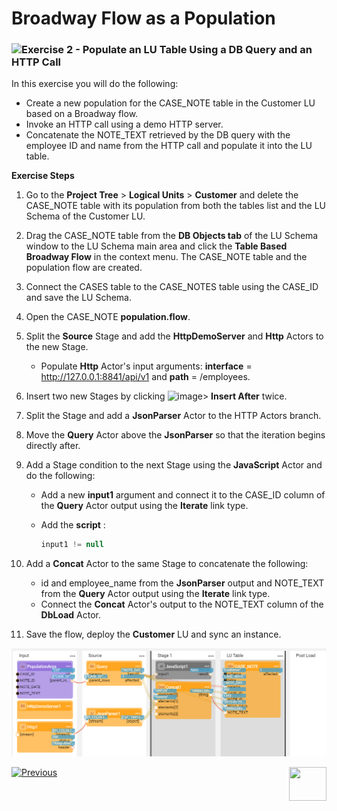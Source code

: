 # Broadway Flow as a Population

### ![](/academy/images/Exercise.png)Exercise 2 - Populate an LU Table Using a DB Query and an HTTP Call

In this exercise you will do the following:

* Create a new population for the CASE_NOTE table in the Customer LU based on a Broadway flow.
* Invoke an HTTP call using a demo HTTP server.
* Concatenate the NOTE_TEXT retrieved by the DB query with the employee ID and name from the HTTP call and populate it into the LU table.



**Exercise Steps** 

1. Go to the **Project Tree** > **Logical Units** > **Customer** and delete the CASE_NOTE table with its population from both the tables list and the LU Schema of the Customer LU.

2. Drag the CASE_NOTE table from the **DB Objects tab** of the LU Schema window to the LU Schema main area and click the **Table Based Broadway Flow** in the context menu. The CASE_NOTE table and the population flow are created.

3. Connect the CASES table to the CASE_NOTES table using the CASE_ID and save the LU Schema.

4. Open the CASE_NOTE **population.flow**. 

5. Split the **Source** Stage and add the **HttpDemoServer** and **Http** Actors to the new Stage.

   * Populate **Http** Actor's input arguments: **interface** = http://127.0.0.1:8841/api/v1 and **path** = /employees.

6. Insert two new Stages by clicking ![image](images/three_dots_icon.png)> **Insert After** twice.

7. Split the Stage and add a **JsonParser** Actor to the HTTP Actors branch. 

8. Move the **Query** Actor above the **JsonParser** so that the iteration begins directly after.

9. Add a Stage condition to the next Stage using the **JavaScript** Actor and do the following:

   * Add a new **input1** argument and connect it to the CASE_ID column of the **Query** Actor output using the **Iterate** link type.

   * Add the **script** :

     ~~~javascript
     input1 != null
     ~~~

10. Add a **Concat** Actor to the same Stage to concatenate the following:

    * id and employee_name from the **JsonParser** output and NOTE_TEXT from the  **Query** Actor output using the **Iterate** link type.
    * Connect the **Concat** Actor's output to the NOTE_TEXT column of the **DbLoad** Actor.

11. Save the flow, deploy the **Customer** LU and sync an instance.

![iamge](images/12_case_notes.PNG)



[![Previous](/articles/images/Previous.png)](12a_broadway_as_a_population_exercise_solution.md)[<img align="right" width="60" height="54" src="/articles/images/Next.png">](13_interface_listener_exercise.md)
